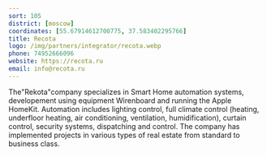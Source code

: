 ```yaml
---
sort: 105
district: [moscow]
coordinates: [55.67914612700775, 37.583402295766]
title: Recota
logo: /img/partners/integrator/recota.webp
phone: 74952666096
website: https://recota.ru
email: info@recota.ru
---
```


The"Rekota"company specializes in Smart Home automation systems, developement using equipment Wirenboard and running the Apple HomeKit. Automation includes lighting control, full climate control (heating, underfloor heating, air conditioning, ventilation, humidification), curtain control, security systems, dispatching and control. The company has implemented projects in various types of real estate from standard to business class.